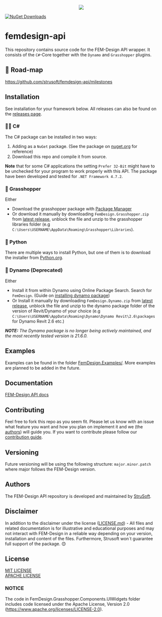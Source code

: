<p align="center">
 <img src="https://strusoft.com/wp-content/uploads/2022/02/MicrosoftTeams-image-69.png">
</p>

[![NuGet Downloads](https://img.shields.io/nuget/dt/FemDesign.Core)](https://www.nuget.org/packages/FemDesign.Core)

# femdesign-api
This repository contains source code for the FEM-Design API wrapper. It consists of the `C#`-Core together with the `Dynamo` and `Grasshopper` plugins. 

## 🚗 Road-map
https://github.com/strusoft/femdesign-api/milestones

## Installation
See installation for your framework below. 
All releases can also be found on the [releases page](https://github.com/strusoft/femdesign-api/releases).
### 👩‍💻 C#
The C# package can be installed in two ways:
1. Adding as a `NuGet` package. (See the package on [nuget.org](https://www.nuget.org/packages/FemDesign.Core/) for reference)
2. Download this repo and compile it from source.

**Note** that for some C# applications the setting `Prefer 32-Bit` might have to be unchecked for your program to work properly with this API. The package have been developed and tested for `.NET Framework 4.7.2`.

### 🦗 Grasshopper
Either
- Download the grasshopper package with [Package Manager](https://femdesign-api-docs.onstrusoft.com/docs/grasshopper/get-started/#installation)
- Or download it manually by downloading `FemDesign.Grasshopper.zip` from [latest release](https://github.com/strusoft/femdesign-api/releases/latest), unblock the file and unzip to the grasshopper libraries folder (e.g `C:\Users\USERNAME\AppData\Roaming\Grasshopper\Libraries`).

### 🐍 Python
There are multiple ways to install Python, but one of them is to download the installer from [Python.org](https://www.python.org/downloads/).

### 🤖 Dynamo (Deprecated)
Either
- Install it from within Dynamo using Online Package Search. Search for `FemDesign`. (Guide on [installing dynamo package](https://www.dynamonow.com/downloading-installing-packages/))
- Or Install it manually by downloading `FemDesign.Dynamo.zip` from [latest release](https://github.com/strusoft/femdesign-api/releases/latest), unblock the file and unzip to the dynamo package folder of the version of Revit/Dynamo of your choice (e.g `C:\Users\USERNAME\AppData\Roaming\Dynamo\Dynamo Revit\2.6\packages` for Dynamo Revit 2.6 etc.)

_**NOTE:** The Dynamo package is no longer being actively maintained, and the most recently tested version is 21.6.0._

## Examples
Examples can be found in the folder [FemDesign.Examples/](https://github.com/strusoft/femdesign-api/tree/master/FemDesign.Examples). More examples are planned to be added in the future.

## Documentation
[FEM-Design API docs](https://femdesign-api-docs.onstrusoft.com)

## Contributing
Feel free to fork this repo as you seem fit. Please let us know with an issue what feature you want and how you plan on implement it and we (the [authors](#Authors)) will guide you.
If you want to contribute please follow our [contribution guide](https://github.com/strusoft/femdesign-api/wiki/Contribute).

## Versioning
Future versioning will be using the following structure: `major.minor.patch` where major follows the FEM-Design version.

## Authors
The FEM-Design API repository is developed and maintained by [StruSoft](https://strusoft.com/).

## Disclaimer
In addition to the disclaimer under the license ([LICENSE.md](LICENSE)) - All files and related documentation is for illustrative and educational purposes and may not interact with FEM-Design in a reliable way depending on your version, installation and content of the files. Furthermore, Strusoft won´t guarantee full support of the package. 😊

## License
[MIT LICENSE](LICENSE-MIT.md)  
[APACHE LICENSE](LICENSE-APACHE.md)

### NOTICE

The code in FemDesign.Grasshopper.Components.UIWidgets folder includes code licensed under the Apache License, Version 2.0
(https://www.apache.org/licenses/LICENSE-2.0).

